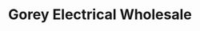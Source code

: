 ---
title: "Gorey Electrical Wholesale"
url: /gorey/gorey-electrical-wholesale/
shop: Elektrisch
---